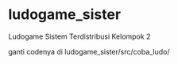 # ludogame_sister
Ludogame Sistem Terdistribusi Kelompok 2

ganti codenya di
ludogame_sister/src/coba_ludo/


